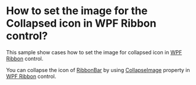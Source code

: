 # How to set the image for the Collapsed icon in WPF Ribbon control?

This sample show cases how to set the image for collapsed icon in [WPF Ribbon](https://www.syncfusion.com/wpf-controls/ribbon) control.

You can collapse the icon of [RibbonBar](https://help.syncfusion.com/cr/wpf/Syncfusion.Windows.Tools.Controls.RibbonBar.html) by using [CollapseImage](https://help.syncfusion.com/cr/wpf/Syncfusion.Windows.Tools.Controls.RibbonBar.html#Syncfusion_Windows_Tools_Controls_RibbonBar_CollapseImage) property in [WPF Ribbon](https://www.syncfusion.com/wpf-controls/ribbon) control.